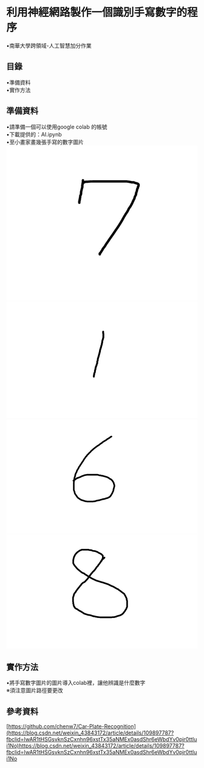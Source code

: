 # 利用神經網路製作一個識別手寫數字的程序
•南華大學跨領域-人工智慧加分作業   
## 目錄   
•準備資料   
•實作方法   
## 準備資料    
•請準備一個可以使用google colab 的帳號   
•下載提供的：AI.ipynb  
•至小畫家畫幾張手寫的數字圖片  
![image](https://github.com/30zzz/AIIII/blob/main/2023AI.png)
![image](https://github.com/30zzz/AIIII/blob/main/2023AI1.png)
![image](https://github.com/30zzz/AIIII/blob/main/2023AI6.png)
![image](https://github.com/30zzz/AIIII/blob/main/2023AI8.png)

## 實作方法   
•將手寫數字圖片的圖片導入colab裡，讓他辨識是什麼數字    
※須注意圖片路徑要更改  
## 參考資料
[https://github.com/chenw7/Car-Plate-Recognition](https://blog.csdn.net/weixin_43843172/article/details/109897787?fbclid=IwAR1tHSGsvknSzCxnhn96xstTx35aNMEx0asdShr6eWbdYv0pjr0ttlui1No)https://blog.csdn.net/weixin_43843172/article/details/109897787?fbclid=IwAR1tHSGsvknSzCxnhn96xstTx35aNMEx0asdShr6eWbdYv0pjr0ttlui1No
